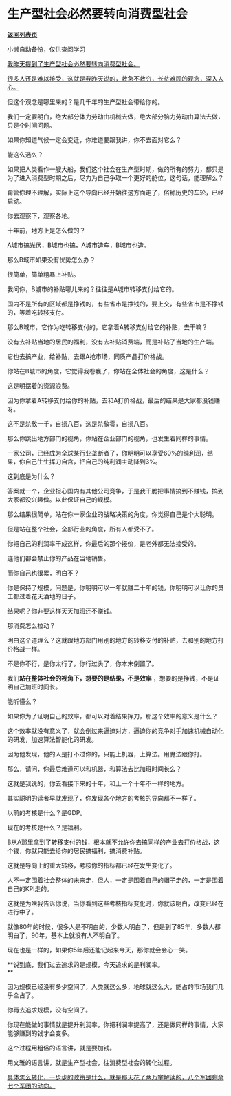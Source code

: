 # 生产型社会必然要转向消费型社会

[**返回列表页**](/gzh/记忆承载)

小懒自动备份，仅供查阅学习

[我昨天提到了生产型社会必然要转向消费型社会。](http://mp.weixin.qq.com/s?__biz=MzU3NDc5Nzc0NQ==&mid=2247529069&idx=1&sn=40fbf42cfa76bb3cdb2b846f8eebbac9&chksm=fd2ed0b3ca5959a54f81a5666383e957a7d75679a6169aa87e2bea1f717a8d79e327e19290df&scene=21#wechat_redirect)

[很多人还是难以接受，这就是我昨天说的，救急不救穷，长贫难顾的观念，深入人心。](http://mp.weixin.qq.com/s?__biz=MzU3NDc5Nzc0NQ==&mid=2247529069&idx=1&sn=40fbf42cfa76bb3cdb2b846f8eebbac9&chksm=fd2ed0b3ca5959a54f81a5666383e957a7d75679a6169aa87e2bea1f717a8d79e327e19290df&scene=21#wechat_redirect)

但这个观念是哪里来的？是几千年的生产型社会带给你的。

我们一定要明白，绝大部分体力劳动由机械去做，绝大部分脑力劳动由算法去做，只是个时间问题。  

如果你知道气候一定会变迁，你难道要跟我讲，你不去面对它么？  

能这么选么？

如果把人类看作一艘大船，我们这个社会在生产型时期，做的所有的努力，都只是为了进入消费型时期之后，尽力为自己争取一个更好的舱位，这句话，能理解么？  

甭管你理不理解，实际上这个导向已经开始往这方面走了，俗称历史的车轮，已经启动。

你去观察下，观察各地。  

十年前，地方上是怎么做的？

A城市搞光伏，B城市也搞，A城市造车，B城市也造。

那么B城市如果没有优势怎么办？

很简单，简单粗暴上补贴。

我问你，B城市的补贴哪儿来的？往往是A城市转移支付给它的。  

国内不是所有的区域都是挣钱的，有些省市是挣钱的，要上交，有些省市是不挣钱的，等着吃转移支付。  

那么B城市，它作为吃转移支付的，它拿着A转移支付给它的补贴，去干嘛？

没有去补贴当地的居民的福利，没有去补贴消费端，而是补贴了当地的生产端。  

它也去搞产业，给补贴，去跟A抢市场，同质产品打价格战。

你站在B城市的角度，它觉得我卷赢了，你站在全体社会的角度，这是什么？  

这是明摆着的资源浪费。

因为你拿着A转移支付给你的补贴，去和A打价格战，最后的结果是大家都没钱赚呀。  

这不是杀敌一千，自损八百，这是杀敌零，自损八百。  

那么你跳出地方部门的视角，你站在企业部门的视角，也发生着同样的事情。  

一家公司，已经成为全球某行业垄断者了，你明明可以享受60%的纯利润，结果，你自己生生挥刀自宫，把自己的纯利润主动降到3%。  

这到底是为什么？

答案就一个，企业担心国内有其他公司竞争，于是我干脆把事情搞到不赚钱，搞到大家都没兴趣做。以此保证自己的规模。

那么结果很简单，站在你一家企业的战略决策的角度，你觉得自己是个大聪明。  

但是站在整个社会，全部行业的角度，所有人都受不了。

你把自己的利润率干成这样，你最后的那个报价，是老外都无法接受的。  

连他们都会禁止你的产品在当地销售。  

而你自己也很累，明白不？  

你是保持了规模，问题是，你明明可以一年就赚二十年的钱，你明明可以让你的员工都过着花天酒地的日子。  

结果呢？你非要这样天天加班还不赚钱。

那消费怎么拉动？

明白这个道理么？这就跟地方部门用别的地方的转移支付的补贴，去和别的地方打价格战一样。  

不是你不行，是你太行了，你行过头了，你本末倒置了。

我们**站在整体社会的视角下，想要的是结果，不是效率** ，想要的是挣钱，不是证明自己加班时间长。

能听懂么？

如果你为了证明自己的效率，都可以对着结果挥刀，那这个效率的意义是什么？

这个效率就没有意义了，就会倒过来逼迫对方，逼迫你的竞争对手加速机械自动化的研发，加速算法智能化的研发。  

因为他发现，他的人是打不过你的，只能上机器，上算法。用魔法跟你打。

那么，请问，你最后难道可以和机器，和算法去比加班时间长么？

这就是我说的，你去看接下来的十年，和上一个十年不一样的地方。  

其实聪明的读者早就发现了，你发现各个地方的考核的导向都不一样了。

以前的考核是什么？是GDP。  

现在的考核是什么？是福利。

B从A那里拿到了转移支付的钱，根本就不允许你去搞同样的产业去打价格战，这个钱，你就只能去给你的居民搞福利，搞消费补贴。  

这就是导向上的重大转移，考核你的指标都已经在发生变化了。  

人不一定围着社会整体的未来走，但人，一定是围着自己的帽子走的，一定是围着自己的KPI走的。  

这就是为啥我告诉你说，当你看到这些考核指标变化时，你就该明白，改变已经在进行中了。

就像80年的时候，很多人是不明白的，少数人明白了，但是到了85年，多数人都明白了，90年，基本上就没有人不明白了。

现在也是一样的，如果你5年后还能记起来今天，那你就会会心一笑。

**说到底，我们过去追求的是规模，今天追求的是利润率。  
**

因为规模已经没有多少空间了，人类就这么多，地球就这么大，能占的市场我们几乎全占了。  

你再去追求规模，没有空间了。

你现在能做的事情就是提升利润率，你把利润率提高了，还是做同样的事情，大家能够赚到的钱才会变多。

这个过程用粗俗的语言讲，就是要加钱。

用文雅的语言讲，就是生产型社会，往消费型社会的转化过程。  

[具体怎么转化，一步步的政策是什么，就是那天花了两万字解读的，八个军团剩余七个军团的动向。](http://mp.weixin.qq.com/s?__biz=MzkwMzQ1MzczOQ==&mid=2247484200&idx=1&sn=540cecc2f4bb02dc3a0e201a8a40b236&chksm=c0974e6cf7e0c77a72fc1cf646e5a8bf6f279510e30738f27e07afe9a458b4add5f8b16502a8&scene=21#wechat_redirect)

